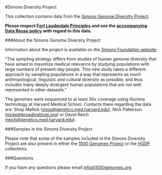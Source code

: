 #Simons Diversity Project

This collection contains data from the [Simons Genome Diversity Project](https://www.simonsfoundation.org/simons-genome-diversity-project/).

**Please respect [Fort Lauderdale Principles](https://www.genome.gov/pages/research/wellcomereport0303.pdf) and see the [accompanying Data Reuse policy](https://github.com/igsr/1000Genomes_data_indexes/blob/master/data_collections/simons_diversity_data/README_Simons_diversity_datareuse_statement.md) with regard to this data.**

###About the Simons Genome Diversity Project

Information about the project is available on the [Simons Foundation website](https://www.simonsfoundation.org/simons-genome-diversity-project/):

"The sampling strategy differs from studies of human genome diversity that have aimed to maximize medical relevance by studying populations with large numbers of present-day people. This new study takes a different approach by sampling populations in a way that represents as much anthropological, linguistic and cultural diversity as possible, and thus includes many deeply divergent human populations that are not well represented in other datasets."

The genomes were sequenced to at least 30x coverage using Illumina technology at Harvard Medical School. Contacts there regarding the data are: Shop Mallick (shop@genetics.med.harvard.edu), Nick Patterson (nickp@broadinstitute.org) or David Reich (reich@genetics.med.harvard.edu).

###Samples in the Simons Diversity Project

Please note that some of the samples included in the Simons Diversity Project are also present in either the [1000 Genomes Project](http://ftp.1000genomes.ebi.ac.uk/vol1/ftp/data_collections/1000_genomes_project/) or the [HGDP](https://github.com/igsr/1000Genomes_data_indexes/blob/master/data_collections/HGDP/README_HGDP.md) collections.

###Questions

If you have any questions please email info@1000genomes.org.



